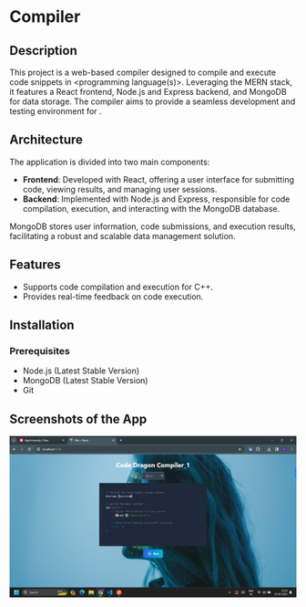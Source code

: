 # <Project Name> Compiler

## Description
This project is a web-based compiler designed to compile and execute code snippets in <programming language(s)>. Leveraging the MERN stack, it features a React frontend, Node.js and Express backend, and MongoDB for data storage. The compiler aims to provide a seamless development and testing environment for <target audience>.

## Architecture
The application is divided into two main components:
- **Frontend**: Developed with React, offering a user interface for submitting code, viewing results, and managing user sessions.
- **Backend**: Implemented with Node.js and Express, responsible for code compilation, execution, and interacting with the MongoDB database.

MongoDB stores user information, code submissions, and execution results, facilitating a robust and scalable data management solution.

## Features
- Supports code compilation and execution for C++.
- Provides real-time feedback on code execution.

## Installation

### Prerequisites
- Node.js (Latest Stable Version)
- MongoDB (Latest Stable Version)
- Git

## Screenshots of the App
<img src="client\src\assets\editor.png" >
